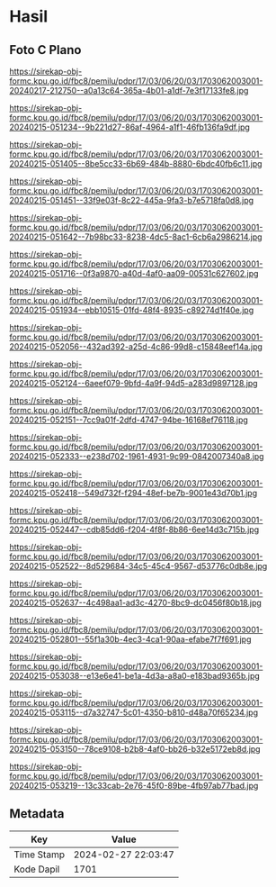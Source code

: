 # Hasil

## Foto C Plano

https://sirekap-obj-formc.kpu.go.id/fbc8/pemilu/pdpr/17/03/06/20/03/1703062003001-20240217-212750--a0a13c64-365a-4b01-a1df-7e3f17133fe8.jpg

https://sirekap-obj-formc.kpu.go.id/fbc8/pemilu/pdpr/17/03/06/20/03/1703062003001-20240215-051234--9b221d27-86af-4964-a1f1-46fb136fa9df.jpg

https://sirekap-obj-formc.kpu.go.id/fbc8/pemilu/pdpr/17/03/06/20/03/1703062003001-20240215-051405--8be5cc33-6b69-484b-8880-6bdc40fb6c11.jpg

https://sirekap-obj-formc.kpu.go.id/fbc8/pemilu/pdpr/17/03/06/20/03/1703062003001-20240215-051451--33f9e03f-8c22-445a-9fa3-b7e5718fa0d8.jpg

https://sirekap-obj-formc.kpu.go.id/fbc8/pemilu/pdpr/17/03/06/20/03/1703062003001-20240215-051642--7b98bc33-8238-4dc5-8ac1-6cb6a2986214.jpg

https://sirekap-obj-formc.kpu.go.id/fbc8/pemilu/pdpr/17/03/06/20/03/1703062003001-20240215-051716--0f3a9870-a40d-4af0-aa09-00531c627602.jpg

https://sirekap-obj-formc.kpu.go.id/fbc8/pemilu/pdpr/17/03/06/20/03/1703062003001-20240215-051934--ebb10515-01fd-48f4-8935-c89274d1f40e.jpg

https://sirekap-obj-formc.kpu.go.id/fbc8/pemilu/pdpr/17/03/06/20/03/1703062003001-20240215-052056--432ad392-a25d-4c86-99d8-c15848eef14a.jpg

https://sirekap-obj-formc.kpu.go.id/fbc8/pemilu/pdpr/17/03/06/20/03/1703062003001-20240215-052124--6aeef079-9bfd-4a9f-94d5-a283d9897128.jpg

https://sirekap-obj-formc.kpu.go.id/fbc8/pemilu/pdpr/17/03/06/20/03/1703062003001-20240215-052151--7cc9a01f-2dfd-4747-94be-16168ef76118.jpg

https://sirekap-obj-formc.kpu.go.id/fbc8/pemilu/pdpr/17/03/06/20/03/1703062003001-20240215-052333--e238d702-1961-4931-9c99-0842007340a8.jpg

https://sirekap-obj-formc.kpu.go.id/fbc8/pemilu/pdpr/17/03/06/20/03/1703062003001-20240215-052418--549d732f-f294-48ef-be7b-9001e43d70b1.jpg

https://sirekap-obj-formc.kpu.go.id/fbc8/pemilu/pdpr/17/03/06/20/03/1703062003001-20240215-052447--cdb85dd6-f204-4f8f-8b86-6ee14d3c715b.jpg

https://sirekap-obj-formc.kpu.go.id/fbc8/pemilu/pdpr/17/03/06/20/03/1703062003001-20240215-052522--8d529684-34c5-45c4-9567-d53776c0db8e.jpg

https://sirekap-obj-formc.kpu.go.id/fbc8/pemilu/pdpr/17/03/06/20/03/1703062003001-20240215-052637--4c498aa1-ad3c-4270-8bc9-dc0456f80b18.jpg

https://sirekap-obj-formc.kpu.go.id/fbc8/pemilu/pdpr/17/03/06/20/03/1703062003001-20240215-052801--55f1a30b-4ec3-4ca1-90aa-efabe7f7f691.jpg

https://sirekap-obj-formc.kpu.go.id/fbc8/pemilu/pdpr/17/03/06/20/03/1703062003001-20240215-053038--e13e6e41-be1a-4d3a-a8a0-e183bad9365b.jpg

https://sirekap-obj-formc.kpu.go.id/fbc8/pemilu/pdpr/17/03/06/20/03/1703062003001-20240215-053115--d7a32747-5c01-4350-b810-d48a70f65234.jpg

https://sirekap-obj-formc.kpu.go.id/fbc8/pemilu/pdpr/17/03/06/20/03/1703062003001-20240215-053150--78ce9108-b2b8-4af0-bb26-b32e5172eb8d.jpg

https://sirekap-obj-formc.kpu.go.id/fbc8/pemilu/pdpr/17/03/06/20/03/1703062003001-20240215-053219--13c33cab-2e76-45f0-89be-4fb97ab77bad.jpg


## Metadata

| Key        | Value               |
| ---------- | ------------------- |
| Time Stamp | 2024-02-27 22:03:47 |
| Kode Dapil | 1701                |



